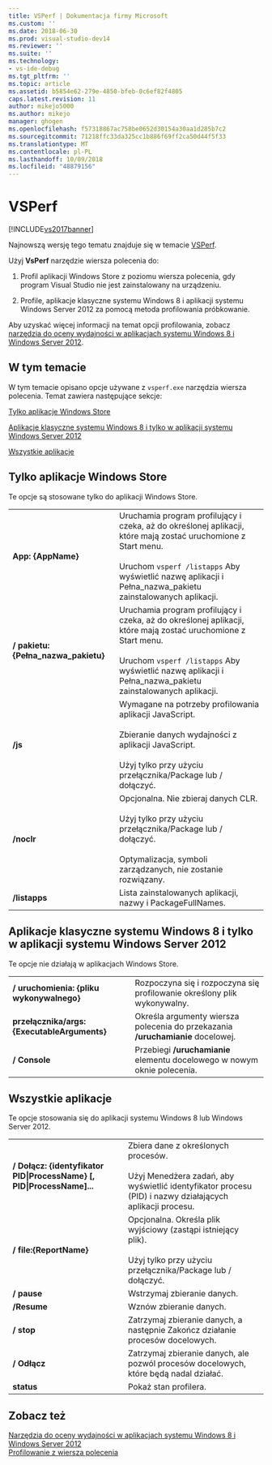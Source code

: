 ```yaml
---
title: VSPerf | Dokumentacja firmy Microsoft
ms.custom: ''
ms.date: 2018-06-30
ms.prod: visual-studio-dev14
ms.reviewer: ''
ms.suite: ''
ms.technology:
- vs-ide-debug
ms.tgt_pltfrm: ''
ms.topic: article
ms.assetid: b5854e62-279e-4850-bfeb-0c6ef82f4805
caps.latest.revision: 11
author: mikejo5000
ms.author: mikejo
manager: ghogen
ms.openlocfilehash: f57318867ac758be0652d30154a30aa1d285b7c2
ms.sourcegitcommit: 71218ffc33da325cc1b886f69ff2ca50d44f5f33
ms.translationtype: MT
ms.contentlocale: pl-PL
ms.lasthandoff: 10/09/2018
ms.locfileid: "48879156"
---
```

# <a name="vsperf"></a>VSPerf
[!INCLUDE[vs2017banner](../includes/vs2017banner.md)]

Najnowszą wersję tego tematu znajduje się w temacie [VSPerf](https://docs.microsoft.com/visualstudio/profiling/vsperf).  
  
Użyj **VsPerf** narzędzie wiersza polecenia do:  
  
1.  Profil aplikacji Windows Store z poziomu wiersza polecenia, gdy program Visual Studio nie jest zainstalowany na urządzeniu.  
  
2.  Profile, aplikacje klasyczne systemu Windows 8 i aplikacji systemu Windows Server 2012 za pomocą metoda profilowania próbkowanie.  
  
 Aby uzyskać więcej informacji na temat opcji profilowania, zobacz [narzędzia do oceny wydajności w aplikacjach systemu Windows 8 i Windows Server 2012](../profiling/performance-tools-on-windows-8-and-windows-server-2012-applications.md).  
  
##  <a name="BKMK_In_this_topic"></a> W tym temacie  
 W tym temacie opisano opcje używane z `vsperf.exe` narzędzia wiersza polecenia. Temat zawiera następujące sekcje:  
  
 [Tylko aplikacje Windows Store](#BKMK_windows_store_apps_only)  
  
 [Aplikacje klasyczne systemu Windows 8 i tylko w aplikacji systemu Windows Server 2012](#BKMK_Windows_8_classic_applications_and_Windows_Server_2012_applications_only)  
  
 [Wszystkie aplikacje](#BKMK_All_applications)  
  
##  <a name="BKMK_windows_store_apps_only"></a> Tylko aplikacje Windows Store  
 Te opcje są stosowane tylko do aplikacji Windows Store.  
  
|||  
|-|-|  
|**App: {AppName}**|Uruchamia program profilujący i czeka, aż do określonej aplikacji, które mają zostać uruchomione z Start menu.<br /><br /> Uruchom `vsperf /listapps` Aby wyświetlić nazwę aplikacji i Pełna_nazwa_pakietu zainstalowanych aplikacji.|  
|**/ pakietu: {Pełna_nazwa_pakietu}**|Uruchamia program profilujący i czeka, aż do określonej aplikacji, które mają zostać uruchomione z Start menu.<br /><br /> Uruchom `vsperf /listapps` Aby wyświetlić nazwę aplikacji i Pełna_nazwa_pakietu zainstalowanych aplikacji.|  
|**/js**|Wymagane na potrzeby profilowania aplikacji JavaScript.<br /><br /> Zbieranie danych wydajności z aplikacji JavaScript.<br /><br /> Użyj tylko przy użyciu przełącznika/Package lub / dołączyć.|  
|**/noclr**|Opcjonalna. Nie zbieraj danych CLR.<br /><br /> Użyj tylko przy użyciu przełącznika/Package lub / dołączyć.<br /><br /> Optymalizacja, symboli zarządzanych, nie zostanie rozwiązany.|  
|**/listapps**|Lista zainstalowanych aplikacji, nazwy i PackageFullNames.|  
  
##  <a name="BKMK_Windows_8_classic_applications_and_Windows_Server_2012_applications_only"></a> Aplikacje klasyczne systemu Windows 8 i tylko w aplikacji systemu Windows Server 2012  
 Te opcje nie działają w aplikacjach Windows Store.  
  
|||  
|-|-|  
|**/ uruchomienia: {pliku wykonywalnego}**|Rozpoczyna się i rozpoczyna się profilowanie określony plik wykonywalny.|  
|**przełącznika/args: {ExecutableArguments}**|Określa argumenty wiersza polecenia do przekazania **/uruchamianie** docelowej.|  
|**/ Console**|Przebiegi **/uruchamianie** elementu docelowego w nowym oknie polecenia.|  
  
##  <a name="BKMK_All_applications"></a> Wszystkie aplikacje  
 Te opcje stosowania się do aplikacji systemu Windows 8 lub Windows Server 2012.  
  
|||  
|-|-|  
|**/ Dołącz: {identyfikator PID&#124;ProcessName} [, PID&#124;ProcessName]...**|Zbiera dane z określonych procesów.<br /><br /> Użyj Menedżera zadań, aby wyświetlić identyfikator procesu (PID) i nazwy działających aplikacji procesu.|  
|**/ file:{ReportName}**|Opcjonalna. Określa plik wyjściowy (zastąpi istniejący plik).<br /><br /> Użyj tylko przy użyciu przełącznika/Package lub / dołączyć.|  
|**/ pause**|Wstrzymaj zbieranie danych.|  
|**/Resume**|Wznów zbieranie danych.|  
|**/ stop**|Zatrzymaj zbieranie danych, a następnie Zakończ działanie procesów docelowych.|  
|**/ Odłącz**|Zatrzymaj zbieranie danych, ale pozwól procesów docelowych, które będą nadal działać.|  
|**status**|Pokaż stan profilera.|  
  
## <a name="see-also"></a>Zobacz też  
 [Narzędzia do oceny wydajności w aplikacjach systemu Windows 8 i Windows Server 2012](../profiling/performance-tools-on-windows-8-and-windows-server-2012-applications.md)   
 [Profilowanie z wiersza polecenia](../profiling/using-the-profiling-tools-from-the-command-line.md)



